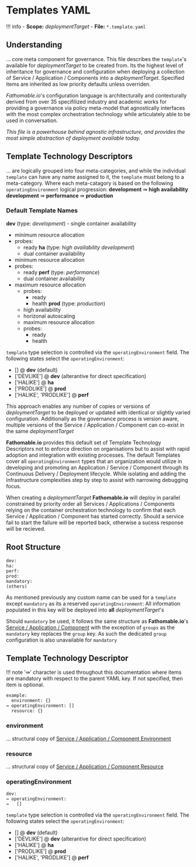 # Templates YAML

!!! info
		- **Scope:** _deploymentTarget_
		- **File:** `*.template.yaml`

## Understanding

… core meta component for governance. This file describes the `template`'s available for _deploymentTarget_ to be created from. Its the highest level of inheritance for governance and configuration when deploying a collection of Service / Application / Components into a _deploymentTarget_. Specified items are inherited as low priority defaults unless overriden.

_Fathomable.io_'s configuration language is architecturally and contexturally derived from over 35 specifilized industry and academic works for providing a governance via policy meta-model that agnostically interfaces with the most complex orchestration technology while articulately able to be used in conversation.

_This file is a powerhouse behind agnostic infrastructure, and provides the most simple abstraction of deployment available today._

## Template Technology Descriptors

… are logically grouped into four meta-categories, and while the individual `template` can have any name assigned to it, the `template` must belong to a meta-category. Where each meta-catagory is based on the following `operatingEnvironment` logical progression:
**development** ⇛ **high availability development** ⇛ **performance** ⇛ **production**

### Default Template Names
**dev** (type: _development_)
	- single container availability
  - minimum resource allocation
  - probes:
	  - ready
**ha** (type: _high availability development_)
	- dual container availability
  - minimum resource allocation
  - probes:
	  - ready
**perf** (type: _performance_)
	- dual container availability
  - maximum resource allocation
	- probes:
		- ready
		- health
**prod** (type: _production_)
	- high availability
	- horizonal autoscaling
	- maximum resource allocation
	- probes:
		- ready
		- health

`template` type selection is controlled via the `operatingEnvironment` field. The following states select the `operatingEnvironment`:
- [] @ **dev** (default)
- ['DEVLIKE'] @ **dev** (alterantive for direct specification)
- ['HALIKE'] @ **ha**
- ['PRODLIKE'] @ **prod**
- ['HALIKE', 'PRODLIKE'] @ **perf**

This approach enables any number of copies or versions of _deploymentTarget_ to be deployed or updated with identical or slightly varied configuration. Additionally as the governance process is version aware, multiple versions of the Service / Application / Component can co-exist in the same _deploymentTarget_

**Fathomable.io** provides this default set of Template Technology Descriptors not to enforce direction on organisations but to assist with rapid adoption and integration with existing processes. The default Templates cover all `operatingEnvironment` types that an organization would utilize in developing and promoting an Application / Service / Component through its Continuous Delivery / Deployment lifecycle. While isolating and adding the infrastructure complexities step by step to assist with narrowing debugging focus.

When creating a _deploymentTarget_ **Fathomable.io** will deploy in parallel constrained by priority order all Services / Applications / Components relying on the container orchestration technology to confirm that each Service / Application / Component has started correctly. Should a service fail to start the failure will be reported back, otherwise a sucess response will be recieved.

## Root Structure

```
dev:
ha:
perf:
prod:
mandatory:
(others)
```
As mentioned previously any custom name can be used for a `template` except `mandatory` as its a reserved `operatingEnvironment`: All information populated in this key will be deployed into **all** _deploymentTarget_'s

Should `mandatory` be used, it follows the same structure as **Fathomable.io**'s [Service / Application / Component](./index.md) with the exception of `groups` as the `mandatory` key replaces the `group` key. As such the dedicated `group` configuration is also unavailable for `mandatory`

## Template Technology Descriptor

!!! note
		'⇛' character is used throughout this documentation where items are mandatory with respect to the parent YAML key. If not specified, then item is optional.

```
example:
  environment: {}
⇛ operatingEnvironment: []
  resource: {}
```

### environment

… structural copy of [Service / Application / Component Environment](./index.md#environment)

### resource

… structural copy of [Service / Application / Component Resource](./index.md#resource)

### operatingEnvironment

```
dev:
⇛ operatingEnvironment:
⇛   []
```

`template` type selection is controlled via the `operatingEnvironment` field. The following states select the `operatingEnvironment`:
- [] @ **dev** (default)
- ['DEVLIKE'] @ **dev** (alterantive for direct specification)
- ['HALIKE'] @ **ha**
- ['PRODLIKE'] @ **prod**
- ['HALIKE', 'PRODLIKE'] @ **perf**
